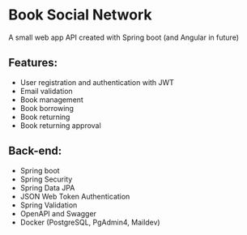# Book Social Network

A small web app API created with Spring boot (and Angular in future)

## Features:
- User registration and authentication with JWT
- Email validation
- Book management
- Book borrowing
- Book returning
- Book returning approval

## Back-end:
- Spring boot
- Spring Security
- Spring Data JPA
- JSON Web Token Authentication
- Spring Validation
- OpenAPI and Swagger
- Docker (PostgreSQL, PgAdmin4, Maildev)
